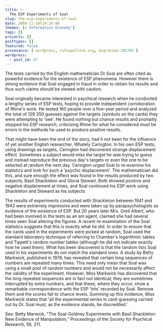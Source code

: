 ```yaml
---
title: >-
  The ESP Experiments of Soal
slug: the-esp-experiments-of-soal
date: 2004-11-28T19:24:06
themes: [u'Information Economy']
tags: []
projects: []
posttypes: []
featured: False
provenance: [ wordpress, rufuspollock.org, migration-201703 ]
wordpress:
  - post_id: 67
---
```


<p>
	The tests carried by the English mathematician Dr Soal are often cited as powerful evidence for the existence of ESP phenomena. However there is strong evidence that Soal engaged in fraud in order to obtain his results and thus such claims should be viewed with caution.
</p>
<p>
	Soal originally became interested in psychical research when he conducted a lengthy series of ESP tests, hoping to provide independent corroboration of Rhine's work. He tested 160 people over a five-year period and analyzed the total of 128 350 guesses against the targets (symbols on the cards) they were attempting to 'see'. He found nothing but chance results and promptly stopped his ESP research, criticizing Rhine for what he considered must be errors in the methods he used to produce positive results.
</p>
<p>
	That might have been the end of the story, had it not been for the influence of yet another English researcher, Whately Carington. In his own ESP tests, using drawings as targets, Carington had discovered strange displacement effect. Sometimes a subject would miss the target he was trying to guess and instead reproduce the previous day's targets or even the one to be selected at random the next day. Carington urged Soal to re-examine his statistics and look for such a 'psychic displacement'. The mathematician did this, and sure enough the effect was found in the results produced by two subjects, Basil Shackleton and Gloria Stewart. Both showed positive and negative displacement at times, and Soal continued his ESP work using Shackleton and Steward as his subjects.
</p>
<p>
	The results of experiments conducted with Shackleton between 1941 and 1943 were extremely impressive and were taken up by parapsychologists as evidence of the existence of ESP. But 20 years later Mrs. Gretl Albert, who had been involved in the tests as an am agent, claimed she had several times seen Soal altering the figures. A recent re-examination of the Soal statistics suggests that this is exactly what he did. In order to ensure that the cards used in the experiments were picked at random, Soal used the standard laboratory technique of referring to Chamber's logarithmic tables and Tippett's random number tables (although he did not indicate exactly how he used them). What has been discovered is that the random lists Soal used in his experiments do not match the standard ones. A study by Betty Markwick, published in 1978, has revealed that certain long sequences of numbers are repeated many times. This need only mean that Soal was using a small pool of random numbers and would not be necessarily affect the validity of the experiment. However, Miss Markwick has discovered that the long repeated sequences are in fact not identical; they are sometimes interrupted by extra numbers, and that these, where they occur, show a remarkable correspondence with the ESP 'hits' recorded by Soal. Remove them and the scores fall to chance levels. Summing up this evidence, Miss Markwick states that 'all the experimental series in card-guessing carried out by Dr. Soal must, as the evidence stands, be discredited.'
</p>
<p>
	See: Betty Marwick, &quot;The Soal-Goldney Experiments with Basil Shackleton: New Evidence of Manipulation,&quot; Proceedings of the Society for Psychical Research, 56, 211.
</p>

